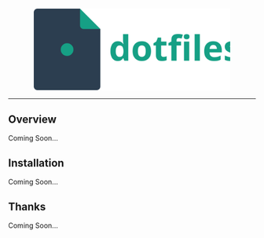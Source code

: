 <p align="center"><img src="dotfiles-logo.svg" alt="dotfiles logo" width="400"></p>

---

## Overview

Coming Soon...

## Installation

Coming Soon...

## Thanks

Coming Soon...
